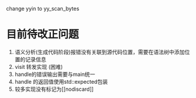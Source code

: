 change yyin to yy_scan_bytes 

# 目前待改正问题
1. 语义分析(生成代码阶段)报错没有关联到源代码位置，需要在语法树中添加位置的记录信息
3. visit 转发实现 (困难)
4. handle的错误输出需要与main统一
5. handle 的返回值使用std::expected包装
6. 较多实现没有标记为[[nodiscard]]

